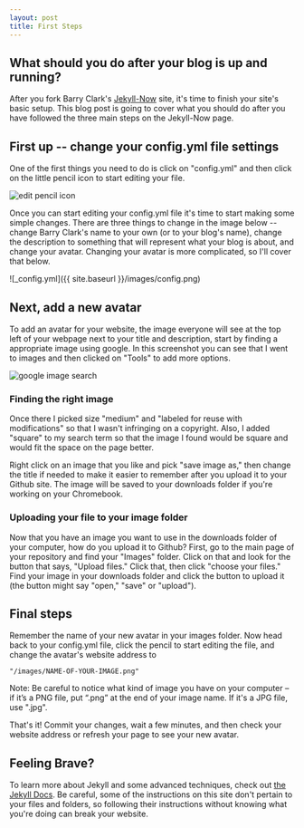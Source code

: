 ```yaml
---
layout: post
title: First Steps
---
```


## What should you do after your blog is up and running?

After you fork Barry Clark's [Jekyll-Now](https://github.com/barryclark/jekyll-now) site, it's time to finish your site's basic setup. This blog post is going to cover what you should do after you have followed the three main steps on the Jekyll-Now page.

## First up -- change your config.yml file settings

One of the first things you need to do is click on "config.yml" and then click on the little pencil icon to start editing your file. 

![edit pencil icon]({{site.baseurl}}/images/edit-file.png) 

Once you can start editing your config.yml file it's time to start making some simple changes. There are three things to change in the image below -- change Barry Clark's name to your own (or to your blog's name), change the description to something that will represent what your blog is about, and change your avatar. Changing your avatar is more complicated, so I'll cover that below. 

![_config.yml]({{ site.baseurl }}/images/config.png)

## Next, add a new avatar

To add an avatar for your website, the image everyone will see at the top left of your webpage next to your title and description, start by finding a appropriate image using google. In this screenshot you can see that I went to images and then clicked on "Tools" to add more options. 

![google image search]({{site.baseurl}}/images/google-image-search-ss.png)

### Finding the right image

Once there I picked size "medium" and "labeled for reuse with modifications" so that I wasn't infringing on a copyright. Also, I added "square" to my search term so that the image I found would be square and would fit the space on the page better.

Right click on an image that you like and pick "save image as," then change the title if needed to make it easier to remember after you upload it to your Github site. The image will be saved to your downloads folder if you're working on your Chromebook. 

### Uploading your file to your image folder

Now that you have an image you want to use in the downloads folder of your computer, how do you upload it to Github? First, go to the main page of your repository and find your "Images" folder. Click on that and look for the button that says, "Upload files." Click that, then click "choose your files." Find your image in your downloads folder and click the button to upload it (the button might say "open," "save" or "upload").

## Final steps

Remember the name of your new avatar in your images folder. Now head back to your config.yml file, click the pencil to start editing the file, and change the avatar's website address to 

`"/images/NAME-OF-YOUR-IMAGE.png"`

Note: Be careful to notice what kind of image you have on your computer – if it’s a PNG file, put “.png” at the end of your image name. If it's a JPG file, use ".jpg". 

That's it! Commit your changes, wait a few minutes, and then check your website address or refresh your page to see your new avatar.

## Feeling Brave?

To learn more about Jekyll and some advanced techniques, check out [the Jekyll Docs](https://jekyllrb.com/docs/posts/). Be careful, some of the instructions on this site don't pertain to your files and folders, so following their instructions without knowing what you're doing can break your website.
